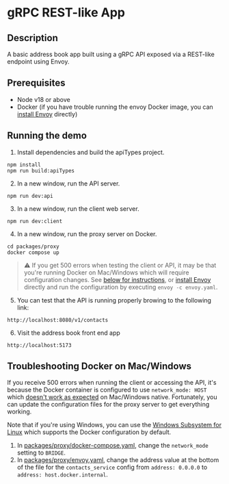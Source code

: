 # gRPC REST-like App

## Description

A basic address book app built using a gRPC API exposed via a REST-like endpoint using Envoy.

## Prerequisites

- Node v18 or above
- Docker (if you have trouble running the envoy Docker image, you can [install Envoy](https://www.envoyproxy.io/docs/envoy/latest/start/install) directly)

## Running the demo

1. Install dependencies and build the apiTypes project.

```console
npm install
npm run build:apiTypes
```

2. In a new window, run the API server.

```console
npm run dev:api
```

3. In a new window, run the client web server.

```console
npm run dev:client
```

4. In a new window, run the proxy server on Docker.

```console
cd packages/proxy
docker compose up
```

> :warning: If you get 500 errors when testing the client or API, it may be that you're running Docker on Mac/Windows which will require configuration changes. See [below for instructions](#troubleshooting-docker-on-macwindows), or [install Envoy](https://www.envoyproxy.io/docs/envoy/latest/start/install) directly and run the configuration by executing `envoy -c envoy.yaml`.

5. You can test that the API is running properly browing to the following link:

```url
http://localhost:8080/v1/contacts
```

6. Visit the address book front end app

```url
http://localhost:5173

```

## Troubleshooting Docker on Mac/Windows

If you receive 500 errors when running the client or accessing the API, it's because the Docker container is configured to use `network_mode: HOST` which [doesn't work as expected](https://github.com/docker/roadmap/issues/238) on Mac/Windows native. Fortunately, you can update the configuration files for the proxy server to get everything working.

Note that if you're using Windows, you can use the [Windows Subsystem for Linux](https://learn.microsoft.com/en-us/windows/wsl/install) which supports the Docker configuration by default.

1. In [packages/proxy/docker-compose.yaml](packages/proxy/docker-compose.yaml), change the `network_mode` setting to `BRIDGE`.
2. In [packages/proxy/envoy.yaml](packages/proxy/envoy.yaml), change the address value at the bottom of the file for the `contacts_service` config from `address: 0.0.0.0` to `address: host.docker.internal`.
